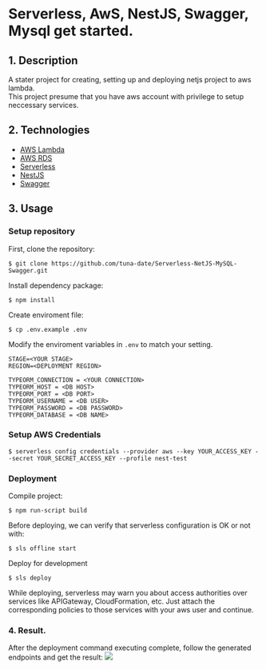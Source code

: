 # Serverless, AwS, NestJS, Swagger, Mysql get started.

## 1. Description
A stater project for creating, setting up and deploying netjs project to aws lambda. <br/>
This project presume that you have aws account with privilege to setup neccessary services.
## 2. Technologies
- [AWS Lambda](https://aws.amazon.com/lambda/)
- [AWS RDS](https://aws.amazon.com/rds/)
- [Serverless](https://www.serverless.com/)
- [NestJS](https://nestjs.com/)
- [Swagger](https://swagger.io/)

## 3. Usage

### Setup repository
First, clone the repository:
```
$ git clone https://github.com/tuna-date/Serverless-NetJS-MySQL-Swagger.git
```

Install dependency package:
```
$ npm install
```

Create enviroment file:
```
$ cp .env.example .env
```

Modify the enviroment variables in `.env` to match your setting.

```
STAGE=<YOUR STAGE>
REGION=<DEPLOYMENT REGION>

TYPEORM_CONNECTION = <YOUR CONNECTION>
TYPEORM_HOST = <DB HOST>
TYPEORM_PORT = <DB PORT>
TYPEORM_USERNAME = <DB USER>
TYPEORM_PASSWORD = <DB PASSWORD>
TYPEORM_DATABASE = <DB NAME>
```
### Setup AWS Credentials

```
$ serverless config credentials --provider aws --key YOUR_ACCESS_KEY --secret YOUR_SECRET_ACCESS_KEY --profile nest-test
```

### Deployment
Compile project:
```
$ npm run-script build
```

Before deploying, we can verify that serverless configuration is OK or not with:
```
$ sls offline start
```

Deploy for development
```
$ sls deploy
```

While deploying, serverless may warn you about access authorities over services like APIGateway, CloudFormation, etc. Just attach the corresponding policies to those services with your aws user and continue.

### 4. Result.
After the deployment command executing complete, follow the generated endpoints and get the result:
![](https://github.com/tuna-date/Serverless-NetJS-MySQL-Swagger/blob/master/images/result.jpg)
